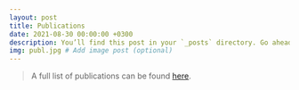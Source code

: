 ```yaml
---
layout: post
title: Publications
date: 2021-08-30 00:00:00 +0300
description: You’ll find this post in your `_posts` directory. Go ahead and edit it and re-build the site to see your changes. # Add post description (optional)
img: publ.jpg # Add image post (optional)
---
```


>A full list of publications can be found [here][gsch].

[gsch]: https://scholar.google.com/citations?user=UixZ91AAAAAJ&hl=en
